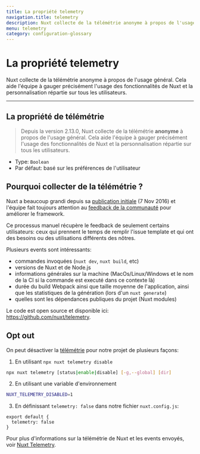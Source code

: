 ```yaml
---
title: La propriété telemetry
navigation.title: telemetry
description: Nuxt collecte de la télémétrie anonyme à propos de l'usage général. Cela aide l'équipe à gauger précisément l'usage des fonctionnalités de Nuxt et la personnalisation répartie sur tous les utilisateurs.
menu: telemetry
category: configuration-glossary
---
```

# La propriété telemetry

Nuxt collecte de la télémétrie anonyme à propos de l'usage général. Cela aide l'équipe à gauger précisément l'usage des fonctionnalités de Nuxt et la personnalisation répartie sur tous les utilisateurs.

---

## La propriété de télémétrie

> Depuis la version 2.13.0, Nuxt collecte de la télémétrie **anonyme** à propos de l'usage général. Cela aide l'équipe à gauger précisément l'usage des fonctionnalités de Nuxt et la personnalisation répartie sur tous les utilisateurs.

- Type: `Boolean`
- Par défaut: basé sur les préférences de l'utilisateur

## Pourquoi collecter de la télémétrie ?

Nuxt a beaucoup grandi depuis sa [publication initiale](https://github.com/nuxt/nuxt.js/releases/tag/v0.2.0) (7 Nov 2016) et l'équipe fait toujours attention au [feedback de la communauté](https://github.com/nuxt/nuxt.js/issues) pour améliorer le framework.

Ce processus manuel récupère le feedback de seulement certains utilisateurs: ceux qui prennent le temps de remplir l'issue template et qui ont des besoins ou des utilisations différents des nôtres.

Plusieurs events sont intéressants:

- commandes invoquées (`nuxt dev`, `nuxt build`, etc)
- versions de Nuxt et de Node.js
- informations générales sur la machine (MacOs/Linux/Windows et le nom de la CI si la commande est executé dans ce contexte là)
- durée du build Webpack ainsi que taille moyenne de l'application, ainsi que les statistiques de la génération (lors d'un `nuxt generate`)
- quelles sont les dépendances publiques du projet (Nuxt modules)

Le code est open source et disponible ici: https://github.com/nuxt/telemetry.

## Opt out

On peut désactiver la [télémétrie](https://github.com/nuxt/telemetry) pour notre projet de plusieurs façons:

1. En utilisant `npx nuxt telemetry disable`

```bash
npx nuxt telemetry [status|enable|disable] [-g,--global] [dir]
```

2. En utilisant une variable d'environnement

```bash
NUXT_TELEMETRY_DISABLED=1
```

3. En définissant `telemetry: false` dans notre fichier `nuxt.config.js`:

```js{}[nuxt.config.js]
export default {
  telemetry: false
}
```

Pour plus d'informations sur la télémétrie de Nuxt et les events envoyés, voir [Nuxt Telemetry](https://github.com/nuxt/telemetry).
